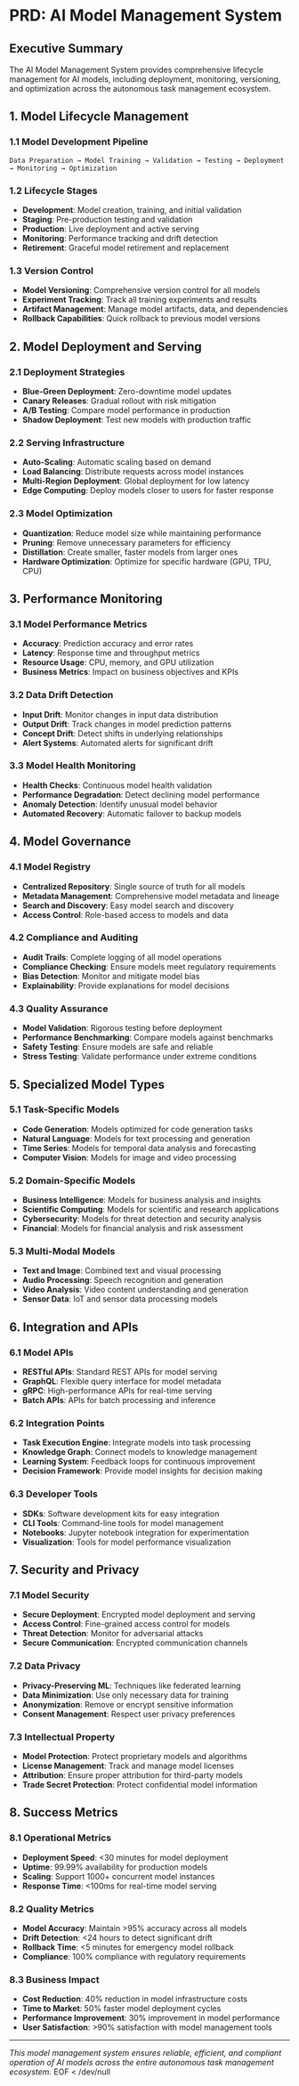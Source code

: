 # PRD: AI Model Management System

## Executive Summary

The AI Model Management System provides comprehensive lifecycle management for AI models, including deployment, monitoring, versioning, and optimization across the autonomous task management ecosystem.

## 1. Model Lifecycle Management

### 1.1 Model Development Pipeline
```
Data Preparation → Model Training → Validation → Testing → Deployment → Monitoring → Optimization
```

### 1.2 Lifecycle Stages
- **Development**: Model creation, training, and initial validation
- **Staging**: Pre-production testing and validation
- **Production**: Live deployment and active serving
- **Monitoring**: Performance tracking and drift detection
- **Retirement**: Graceful model retirement and replacement

### 1.3 Version Control
- **Model Versioning**: Comprehensive version control for all models
- **Experiment Tracking**: Track all training experiments and results
- **Artifact Management**: Manage model artifacts, data, and dependencies
- **Rollback Capabilities**: Quick rollback to previous model versions

## 2. Model Deployment and Serving

### 2.1 Deployment Strategies
- **Blue-Green Deployment**: Zero-downtime model updates
- **Canary Releases**: Gradual rollout with risk mitigation
- **A/B Testing**: Compare model performance in production
- **Shadow Deployment**: Test new models with production traffic

### 2.2 Serving Infrastructure
- **Auto-Scaling**: Automatic scaling based on demand
- **Load Balancing**: Distribute requests across model instances
- **Multi-Region Deployment**: Global deployment for low latency
- **Edge Computing**: Deploy models closer to users for faster response

### 2.3 Model Optimization
- **Quantization**: Reduce model size while maintaining performance
- **Pruning**: Remove unnecessary parameters for efficiency
- **Distillation**: Create smaller, faster models from larger ones
- **Hardware Optimization**: Optimize for specific hardware (GPU, TPU, CPU)

## 3. Performance Monitoring

### 3.1 Model Performance Metrics
- **Accuracy**: Prediction accuracy and error rates
- **Latency**: Response time and throughput metrics
- **Resource Usage**: CPU, memory, and GPU utilization
- **Business Metrics**: Impact on business objectives and KPIs

### 3.2 Data Drift Detection
- **Input Drift**: Monitor changes in input data distribution
- **Output Drift**: Track changes in model prediction patterns
- **Concept Drift**: Detect shifts in underlying relationships
- **Alert Systems**: Automated alerts for significant drift

### 3.3 Model Health Monitoring
- **Health Checks**: Continuous model health validation
- **Performance Degradation**: Detect declining model performance
- **Anomaly Detection**: Identify unusual model behavior
- **Automated Recovery**: Automatic failover to backup models

## 4. Model Governance

### 4.1 Model Registry
- **Centralized Repository**: Single source of truth for all models
- **Metadata Management**: Comprehensive model metadata and lineage
- **Search and Discovery**: Easy model search and discovery
- **Access Control**: Role-based access to models and data

### 4.2 Compliance and Auditing
- **Audit Trails**: Complete logging of all model operations
- **Compliance Checking**: Ensure models meet regulatory requirements
- **Bias Detection**: Monitor and mitigate model bias
- **Explainability**: Provide explanations for model decisions

### 4.3 Quality Assurance
- **Model Validation**: Rigorous testing before deployment
- **Performance Benchmarking**: Compare models against benchmarks
- **Safety Testing**: Ensure models are safe and reliable
- **Stress Testing**: Validate performance under extreme conditions

## 5. Specialized Model Types

### 5.1 Task-Specific Models
- **Code Generation**: Models optimized for code generation tasks
- **Natural Language**: Models for text processing and generation
- **Time Series**: Models for temporal data analysis and forecasting
- **Computer Vision**: Models for image and video processing

### 5.2 Domain-Specific Models
- **Business Intelligence**: Models for business analysis and insights
- **Scientific Computing**: Models for scientific and research applications
- **Cybersecurity**: Models for threat detection and security analysis
- **Financial**: Models for financial analysis and risk assessment

### 5.3 Multi-Modal Models
- **Text and Image**: Combined text and visual processing
- **Audio Processing**: Speech recognition and generation
- **Video Analysis**: Video content understanding and generation
- **Sensor Data**: IoT and sensor data processing models

## 6. Integration and APIs

### 6.1 Model APIs
- **RESTful APIs**: Standard REST APIs for model serving
- **GraphQL**: Flexible query interface for model metadata
- **gRPC**: High-performance APIs for real-time serving
- **Batch APIs**: APIs for batch processing and inference

### 6.2 Integration Points
- **Task Execution Engine**: Integrate models into task processing
- **Knowledge Graph**: Connect models to knowledge management
- **Learning System**: Feedback loops for continuous improvement
- **Decision Framework**: Provide model insights for decision making

### 6.3 Developer Tools
- **SDKs**: Software development kits for easy integration
- **CLI Tools**: Command-line tools for model management
- **Notebooks**: Jupyter notebook integration for experimentation
- **Visualization**: Tools for model performance visualization

## 7. Security and Privacy

### 7.1 Model Security
- **Secure Deployment**: Encrypted model deployment and serving
- **Access Control**: Fine-grained access control for models
- **Threat Detection**: Monitor for adversarial attacks
- **Secure Communication**: Encrypted communication channels

### 7.2 Data Privacy
- **Privacy-Preserving ML**: Techniques like federated learning
- **Data Minimization**: Use only necessary data for training
- **Anonymization**: Remove or encrypt sensitive information
- **Consent Management**: Respect user privacy preferences

### 7.3 Intellectual Property
- **Model Protection**: Protect proprietary models and algorithms
- **License Management**: Track and manage model licenses
- **Attribution**: Ensure proper attribution for third-party models
- **Trade Secret Protection**: Protect confidential model information

## 8. Success Metrics

### 8.1 Operational Metrics
- **Deployment Speed**: <30 minutes for model deployment
- **Uptime**: 99.99% availability for production models
- **Scaling**: Support 1000+ concurrent model instances
- **Response Time**: <100ms for real-time model serving

### 8.2 Quality Metrics
- **Model Accuracy**: Maintain >95% accuracy across all models
- **Drift Detection**: <24 hours to detect significant drift
- **Rollback Time**: <5 minutes for emergency model rollback
- **Compliance**: 100% compliance with regulatory requirements

### 8.3 Business Impact
- **Cost Reduction**: 40% reduction in model infrastructure costs
- **Time to Market**: 50% faster model deployment cycles
- **Performance Improvement**: 30% improvement in model performance
- **User Satisfaction**: >90% satisfaction with model management tools

---

*This model management system ensures reliable, efficient, and compliant operation of AI models across the entire autonomous task management ecosystem.*
EOF < /dev/null